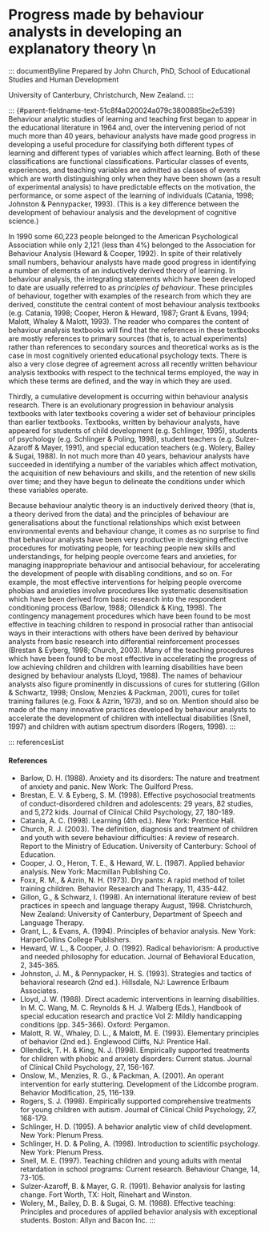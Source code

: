 # Progress made by behaviour analysts in developing an explanatory theory \n

::: documentByline
Prepared by John Church, PhD, School of Educational Studies and Human
Development

University of Canterbury, Christchurch, New Zealand.
:::

::: {#parent-fieldname-text-51c8f4a020024a079c3800885be2e539}
Behaviour analytic studies of learning and teaching first began to
appear in the educational literature in 1964 and, over the intervening
period of not much more than 40 years, behaviour analysts have made good
progress in developing a useful procedure for classifying both different
types of learning and different types of variables which affect
learning. Both of these classifications are functional classifications.
Particular classes of events, experiences, and teaching variables are
admitted as classes of events which are worth distinguishing only when
they have been shown (as a result of experimental analysis) to have
predictable effects on the motivation, the performance, or some aspect
of the learning of individuals (Catania, 1998; Johnston & Pennypacker,
1993). (This is a key difference between the development of behaviour
analysis and the development of cognitive science.)

In 1990 some 60,223 people belonged to the American Psychological
Association while only 2,121 (less than 4%) belonged to the Association
for Behaviour Analysis (Heward & Cooper, 1992). In spite of their
relatively small numbers, behaviour analysts have made good progress in
identifying a number of elements of an inductively derived theory of
learning. In behaviour analysis, the integrating statements which have
been developed to date are usually referred to as *principles of
behaviour*. These principles of behaviour, together with examples of the
research from which they are derived, constitute the central content of
most behaviour analysis textbooks (e.g. Catania, 1998; Cooper, Heron &
Heward, 1987; Grant & Evans, 1994; Malott, Whaley & Malott, 1993). The
reader who compares the content of behaviour analysis textbooks will
find that the references in these textbooks are mostly references to
primary sources (that is, to actual experiments) rather than references
to secondary sources and theoretical works as is the case in most
cognitively oriented educational psychology texts. There is also a very
close degree of agreement across all recently written behaviour analysis
textbooks with respect to the technical terms employed, the way in which
these terms are defined, and the way in which they are used.

Thirdly, a cumulative development is occurring within behaviour analysis
research. There is an evolutionary progression in behaviour analysis
textbooks with later textbooks covering a wider set of behaviour
principles than earlier textbooks. Textbooks, written by behaviour
analysts, have appeared for students of child development (e.g.
Schlinger, 1995), students of psychology (e.g. Schlinger & Poling,
1998), student teachers (e.g. Sulzer-Azaroff & Mayer, 1991), and special
education teachers (e.g. Wolery, Bailey & Sugai, 1988). In not much more
than 40 years, behaviour analysts have succeeded in identifying a number
of the variables which affect motivation, the acquisition of new
behaviours and skills, and the retention of new skills over time; and
they have begun to delineate the conditions under which these variables
operate.

Because behaviour analytic theory is an inductively derived theory (that
is, a theory derived from the data) and the principles of behaviour are
generalisations about the functional relationships which exist between
environmental events and behaviour change, it comes as no surprise to
find that behaviour analysts have been very productive in designing
effective procedures for motivating people, for teaching people new
skills and understandings, for helping people overcome fears and
anxieties, for managing inappropriate behaviour and antisocial
behaviour, for accelerating the development of people with disabling
conditions, and so on. For example, the most effective interventions for
helping people overcome phobias and anxieties involve procedures like
systematic desensitisation which have been derived from basic research
into the respondent conditioning process (Barlow, 1988; Ollendick &
King, 1998). The contingency management procedures which have been found
to be most effective in teaching children to respond in prosocial rather
than antisocial ways in their interactions with others have been derived
by behaviour analysts from basic research into differential
reinforcement processes (Brestan & Eyberg, 1998; Church, 2003). Many of
the teaching procedures which have been found to be most effective in
accelerating the progress of low achieving children and children with
learning disabilities have been designed by behaviour analysts (Lloyd,
1988). The names of behaviour analysts also figure prominently in
discussions of cures for stuttering (Gillon & Schwartz, 1998; Onslow,
Menzies & Packman, 2001), cures for toilet training failures (e.g. Foxx
& Azrin, 1973), and so on. Mention should also be made of the many
innovative practices developed by behaviour analysts to accelerate the
development of children with intellectual disabilities (Snell, 1997) and
children with autism spectrum disorders (Rogers, 1998).
:::

::: referencesList
#### References

-   Barlow, D. H. (1988). Anxiety and its disorders: The nature and
    treatment of anxiety and panic. New Work: The Guilford Press.
-   Brestan, E. V. & Eyberg, S. M. (1998). Effective psychosocial
    treatments of conduct-disordered children and adolescents: 29 years,
    82 studies, and 5,272 kids. Journal of Clinical Child Psychology,
    27, 180-189.
-   Catania, A. C. (1998). Learning (4th ed.). New York: Prentice Hall.
-   Church, R. J. (2003). The definition, diagnosis and treatment of
    children and youth with severe behaviour difficulties: A review of
    research. Report to the Ministry of Education. University of
    Canterbury: School of Education.
-   Cooper, J. O., Heron, T. E., & Heward, W. L. (1987). Applied
    behavior analysis. New York: Macmillan Publishing Co.
-   Foxx, R. M., & Azrin, N. H. (1973). Dry pants: A rapid method of
    toilet training children. Behavior Research and Therapy, 11,
    435-442.
-   Gillon, G., & Schwarz, I. (1998). An international literature review
    of best practices in speech and language therapy August, 1998.
    Christchurch, New Zealand: University of Canterbury, Department of
    Speech and Language Therapy.
-   Grant, L., & Evans, A. (1994). Principles of behavior analysis. New
    York: HarperCollins College Publishers.
-   Heward, W. L., & Cooper, J. O. (1992). Radical behaviorism: A
    productive and needed philosophy for education. Journal of
    Behavioral Education, 2, 345-365.
-   Johnston, J. M., & Pennypacker, H. S. (1993). Strategies and tactics
    of behavioral research (2nd ed.). Hillsdale, NJ: Lawrence Erlbaum
    Associates.
-   Lloyd, J. W. (1988). Direct academic interventions in learning
    disabilities. In M. C. Wang, M. C. Reynolds & H. J. Walberg (Eds.),
    Handbook of special education research and practice Vol 2: Mildly
    handicapping conditions (pp. 345-366). Oxford: Pergamon.
-   Malott, R. W., Whaley, D. L., & Malott, M. E. (1993). Elementary
    principles of behavior (2nd ed.). Englewood Cliffs, NJ: Prentice
    Hall.
-   Ollendick, T. H. & King, N. J. (1998). Empirically supported
    treatments for children with phobic and anxiety disorders: Current
    status. Journal of Clinical Child Psychology, 27, 156-167.
-   Onslow, M., Menzies, R. G., & Packman, A. (2001). An operant
    intervention for early stuttering. Development of the Lidcombe
    program. Behavior Modification, 25, 116-139.
-   Rogers, S. J. (1998). Empirically supported comprehensive treatments
    for young children with autism. Journal of Clinical Child
    Psychology, 27, 168-179.
-   Schlinger, H. D. (1995). A behavior analytic view of child
    development. New York: Plenum Press.
-   Schlinger, H. D. & Poling, A. (1998). Introduction to scientific
    psychology. New York: Plenum Press.
-   Snell, M. E. (1997). Teaching children and young adults with mental
    retardation in school programs: Current research. Behaviour Change,
    14, 73-105.
-   Sulzer-Azaroff, B. & Mayer, G. R. (1991). Behavior analysis for
    lasting change. Fort Worth, TX: Holt, Rinehart and Winston.
-   Wolery, M., Bailey, D. B. & Sugai, G. M. (1988). Effective teaching:
    Principles and procedures of applied behavior analysis with
    exceptional students. Boston: Allyn and Bacon Inc.
:::
